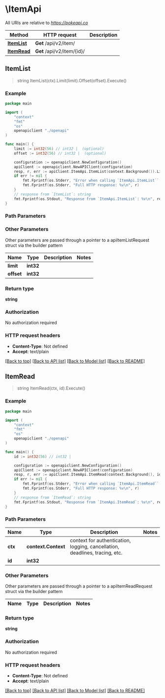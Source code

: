 # \ItemApi

All URIs are relative to *https://pokeapi.co*

Method | HTTP request | Description
------------- | ------------- | -------------
[**ItemList**](ItemApi.md#ItemList) | **Get** /api/v2/item/ | 
[**ItemRead**](ItemApi.md#ItemRead) | **Get** /api/v2/item/{id}/ | 



## ItemList

> string ItemList(ctx).Limit(limit).Offset(offset).Execute()



### Example

```go
package main

import (
    "context"
    "fmt"
    "os"
    openapiclient "./openapi"
)

func main() {
    limit := int32(56) // int32 |  (optional)
    offset := int32(56) // int32 |  (optional)

    configuration := openapiclient.NewConfiguration()
    apiClient := openapiclient.NewAPIClient(configuration)
    resp, r, err := apiClient.ItemApi.ItemList(context.Background()).Limit(limit).Offset(offset).Execute()
    if err != nil {
        fmt.Fprintf(os.Stderr, "Error when calling `ItemApi.ItemList``: %v\n", err)
        fmt.Fprintf(os.Stderr, "Full HTTP response: %v\n", r)
    }
    // response from `ItemList`: string
    fmt.Fprintf(os.Stdout, "Response from `ItemApi.ItemList`: %v\n", resp)
}
```

### Path Parameters



### Other Parameters

Other parameters are passed through a pointer to a apiItemListRequest struct via the builder pattern


Name | Type | Description  | Notes
------------- | ------------- | ------------- | -------------
 **limit** | **int32** |  | 
 **offset** | **int32** |  | 

### Return type

**string**

### Authorization

No authorization required

### HTTP request headers

- **Content-Type**: Not defined
- **Accept**: text/plain

[[Back to top]](#) [[Back to API list]](../README.md#documentation-for-api-endpoints)
[[Back to Model list]](../README.md#documentation-for-models)
[[Back to README]](../README.md)


## ItemRead

> string ItemRead(ctx, id).Execute()



### Example

```go
package main

import (
    "context"
    "fmt"
    "os"
    openapiclient "./openapi"
)

func main() {
    id := int32(56) // int32 | 

    configuration := openapiclient.NewConfiguration()
    apiClient := openapiclient.NewAPIClient(configuration)
    resp, r, err := apiClient.ItemApi.ItemRead(context.Background(), id).Execute()
    if err != nil {
        fmt.Fprintf(os.Stderr, "Error when calling `ItemApi.ItemRead``: %v\n", err)
        fmt.Fprintf(os.Stderr, "Full HTTP response: %v\n", r)
    }
    // response from `ItemRead`: string
    fmt.Fprintf(os.Stdout, "Response from `ItemApi.ItemRead`: %v\n", resp)
}
```

### Path Parameters


Name | Type | Description  | Notes
------------- | ------------- | ------------- | -------------
**ctx** | **context.Context** | context for authentication, logging, cancellation, deadlines, tracing, etc.
**id** | **int32** |  | 

### Other Parameters

Other parameters are passed through a pointer to a apiItemReadRequest struct via the builder pattern


Name | Type | Description  | Notes
------------- | ------------- | ------------- | -------------


### Return type

**string**

### Authorization

No authorization required

### HTTP request headers

- **Content-Type**: Not defined
- **Accept**: text/plain

[[Back to top]](#) [[Back to API list]](../README.md#documentation-for-api-endpoints)
[[Back to Model list]](../README.md#documentation-for-models)
[[Back to README]](../README.md)

